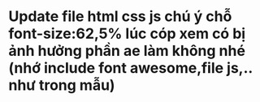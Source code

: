 # Update file html css js chú ý chỗ font-size:62,5% lúc cóp xem có bị ảnh hưởng phần ae làm không nhé (nhớ include font awesome,file js,.. như trong mẫu) 
